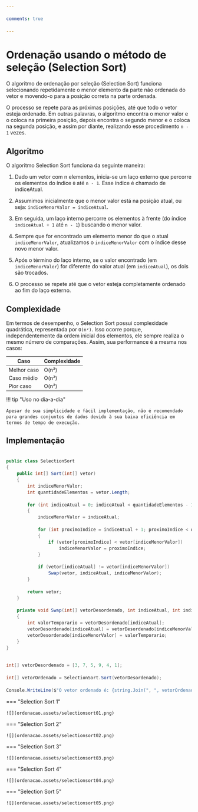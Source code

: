 ```yaml
---

comments: true

---
```


# **Ordenação usando o método de seleção (Selection Sort)**

O algoritmo de ordenação por seleção (Selection Sort) funciona selecionando repetidamente o menor elemento da parte não ordenada do vetor e movendo-o para a posição correta na parte ordenada.

O processo se repete para as próximas posições, até que todo o vetor esteja ordenado. Em outras palavras, o algoritmo encontra o menor valor e o coloca na primeira posição, depois encontra o segundo menor e o coloca na segunda posição, e assim por diante, realizando esse procedimento `n - 1` vezes.

## **Algoritmo**

O algoritmo Selection Sort funciona da seguinte maneira:

1. Dado um vetor com n elementos, inicia-se um laço externo que percorre os elementos do índice `0` até `n - 1`. Esse índice é chamado de indiceAtual.

2. Assumimos inicialmente que o menor valor está na posição atual, ou seja: `indiceMenorValor = indiceAtual`.

3. Em seguida, um laço interno percorre os elementos à frente (do índice `indiceAtual + 1` até `n - 1`) buscando o menor valor.

4. Sempre que for encontrado um elemento menor do que o atual `indiceMenorValor`, atualizamos o `indiceMenorValor` com o índice desse novo menor valor.

5. Após o término do laço interno, se o valor encontrado (em `indiceMenorValor`) for diferente do valor atual (em `indiceAtual`), os dois são trocados.

6. O processo se repete até que o vetor esteja completamente ordenado ao fim do laço externo.

## **Complexidade**

Em termos de desempenho, o Selection Sort possui complexidade quadrática, representada por `O(n²)`. Isso ocorre porque, independentemente da ordem inicial dos elementos, ele sempre realiza o mesmo número de comparações. Assim, sua performance é a mesma nos casos:

| Caso         | Complexidade |
|--------------|--------------|
| Melhor caso  | O(n²)        |
| Caso médio   | O(n²)        |
| Pior caso    | O(n²)        |

!!! tip "Uso no dia-a-dia"

    Apesar de sua simplicidade e fácil implementação, não é recomendado para grandes conjuntos de dados devido à sua baixa eficiência em termos de tempo de execução.

## **Implementação**

```csharp

public class SelectionSort
{
    public int[] Sort(int[] vetor)
    {
        int indiceMenorValor;
        int quantidadeElementos = vetor.Length;

        for (int indiceAtual = 0; indiceAtual < quantidadeElementos - 1; indiceAtual++)
        {
            indiceMenorValor = indiceAtual;

            for (int proximoIndice = indiceAtual + 1; proximoIndice < quantidadeElementos; proximoIndice++)
            {
                if (vetor[proximoIndice] < vetor[indiceMenorValor])
                    indiceMenorValor = proximoIndice;
            }

            if (vetor[indiceAtual] != vetor[indiceMenorValor])
                Swap(vetor, indiceAtual, indiceMenorValor);
        }

        return vetor;
    }    

    private void Swap(int[] vetorDesordenado, int indiceAtual, int indiceMenorValor)
    {
        int valorTemporario = vetorDesordenado[indiceAtual];
        vetorDesordenado[indiceAtual] = vetorDesordenado[indiceMenorValor];
        vetorDesordenado[indiceMenorValor] = valorTemporario;
    }
}

```

```csharp

int[] vetorDesordenado = [3, 7, 5, 9, 4, 1];

int[] vetorOrdenado = SelectionSort.Sort(vetorDesordenado);

Console.WriteLine($"O vetor ordenado é: {string.Join(", ", vetorOrdenado)}.");

```

=== "Selection Sort 1"

    ![](ordenacao.assets/selectionsort01.png)

=== "Selection Sort 2"

    ![](ordenacao.assets/selectionsort02.png)

=== "Selection Sort 3"

    ![](ordenacao.assets/selectionsort03.png)

=== "Selection Sort 4"

    ![](ordenacao.assets/selectionsort04.png)

=== "Selection Sort 5"

    ![](ordenacao.assets/selectionsort05.png)